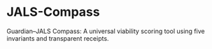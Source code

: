 # JALS-Compass
Guardian–JALS Compass: A universal viability scoring tool using five invariants and transparent receipts.
